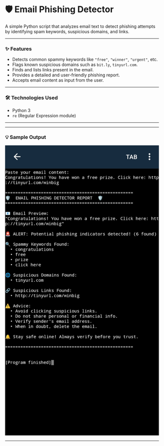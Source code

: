 # 🛡️ Email Phishing Detector

A simple Python script that analyzes email text to detect phishing attempts by identifying spam keywords, suspicious domains, and links.

---

### ✨ Features

- Detects common spammy keywords like `"free"`, `"winner"`, `"urgent"`, etc.
- Flags known suspicious domains such as `bit.ly`, `tinyurl.com`.
- Finds and lists links present in the email.
- Provides a detailed and user-friendly phishing report.
- Accepts email content as input from the user.

---

### 🛠️ Technologies Used

- Python 3
- `re` (Regular Expression module)

---


---

### 💡 Sample Output

![Output Screenshot](output_screenshot.jpg)

---


